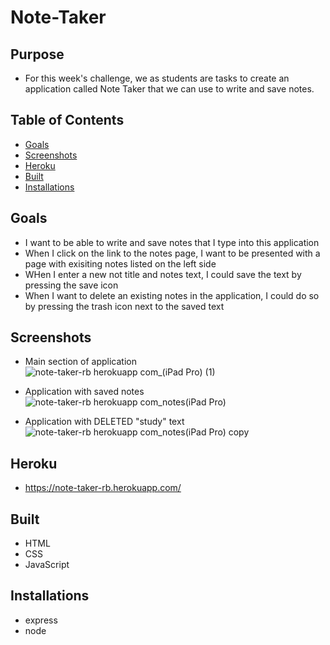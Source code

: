# Note-Taker

## Purpose
* For this week's challenge, we as students are tasks to create an application called Note Taker that we can use to write and save notes.

## Table of Contents
* [Goals](#Goals)
* [Screenshots](#Screenshots)
* [Heroku](#Heroku)
* [Built](#Built)
* [Installations](#Installations)

## Goals
* I want to be able to write and save notes that I type into this application
* When I click on the link to the notes page, I want to be presented with a page with exisiting notes listed on the left side
* WHen I enter a new not title and notes text, I could save the text by pressing the save icon
* When I want to delete an existing notes in the application, I could do so by pressing the trash icon next to the saved text

## Screenshots
* Main section of application
![note-taker-rb herokuapp com_(iPad Pro) (1)](https://user-images.githubusercontent.com/77135925/115129477-2a199900-9f9b-11eb-92a6-ebe60dae80ae.png)


* Application with saved notes
![note-taker-rb herokuapp com_notes(iPad Pro)](https://user-images.githubusercontent.com/77135925/115129484-34d42e00-9f9b-11eb-87a8-2393939e8788.png)


* Application with DELETED "study" text
![note-taker-rb herokuapp com_notes(iPad Pro) copy](https://user-images.githubusercontent.com/77135925/115129487-3e5d9600-9f9b-11eb-86f9-d0ef7fbbfd05.png)



## Heroku
* https://note-taker-rb.herokuapp.com/

## Built
* HTML
* CSS
* JavaScript

## Installations 
* express
* node

